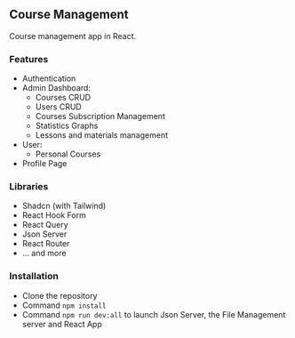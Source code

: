 ## Course Management

Course management app in React.

### Features

- Authentication
- Admin Dashboard:
  - Courses CRUD
  - Users CRUD
  - Courses Subscription Management
  - Statistics Graphs
  - Lessons and materials management
- User:
  - Personal Courses
- Profile Page

### Libraries

- Shadcn (with Tailwind)
- React Hook Form
- React Query
- Json Server
- React Router
- ... and more

### Installation

- Clone the repository
- Command ``` npm install ```
- Command ``` npm run dev:all ``` to launch Json Server, the File Management server and React App

